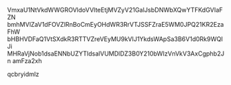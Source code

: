 VmxaU1NtVkdWWGROVldoVVlteEtjMVZyV21GalJsbDNWbXQwYTFKdGVIaFZN
bmhMVlZaV1dFOVZlRnBoCmEyOHdWR3RrVTJSSFZraE5WM0JPQ21KR2EzaFhW
bHBHVDFaQ1VtSXdkR3RTTVZreVEyMU9kVlJ1YkdsWApSa3B6V1d0Rk9WQlJi
MHRaVjNob1dsaENNbUZYTldsalVUMDlDZ3B0Y210bWIzVnVkV3AxCgphb2Jn
amFza2xh

qcbryidmlz